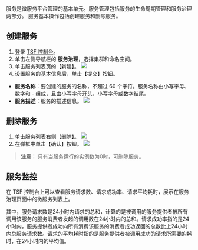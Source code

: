 服务是微服务平台管理的基本单元。服务管理包括服务的生命周期管理和服务治理两部分。
服务基本操作包括创建服务和删除服务。

## 创建服务

1. 登录 [TSF 控制台](https://console.cloud.tencent.com/tsf/index)。
2. 单击左侧导航栏的 **服务治理**，选择集群和命名空间。
3. 单击服务列表页的【新建】。
![](https://main.qcloudimg.com/raw/36b47ebe4adcec2843898235d67a0c43.png)
4. 设置服务的基本信息后，单击【提交】按钮。 
 - **服务名称**：要创建的服务的名称，不超过 60 个字符。服务名称由小写字母、数字和 - 组成，且由小写字母开头，小写字母或数字结尾。  
 - **服务描述**：服务的描述信息。
![](https://main.qcloudimg.com/raw/21e7a9c148150081487302691d8d3c18.png)


## 删除服务

1. 单击服务列表右侧【删除】。
![](https://main.qcloudimg.com/raw/0b60569504e67b9114813a92fe9ecacf.png)
2. 在弹框中单击【确认】按钮。
![](https://main.qcloudimg.com/raw/bbcc6bf057fe01f75b581bfc65ad23dc.png)

>**注意：**
>只有当服务运行的实例数为0时，可删除服务。

## 服务监控
在 TSF 控制台上可以查看服务请求数、请求成功率、请求平均耗时，展示在服务治理页面中的微服务列表上。

其中，服务请求数是24小时内请求的总和，计算的是被调用的服务提供者被所有调用该服务的服务消费者发起的调用数在24小时内的总和。请求成功率指的是24小时内，服务提供者成功向所有消费该服务的消费者成功返回的总数比上24小时内总服务请求数。请求的平均耗时指的是服务提供者被调用成功的请求所需要的耗时，在24小时内的平均值。
